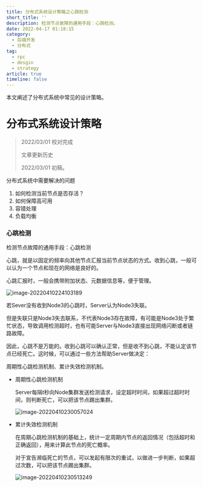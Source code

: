 ```yaml
---
title: 分布式系统设计策略之心跳检测
short_title: ''
description: 检测节点故障的通用手段：心跳检测。
date: 2022-04-17 01:18:15
category:
  - 后端开发
  - 分布式
tag:
  - rpc
  - desgin
  - strategy
article: true
timeline: false
---
```

本文阐述了分布式系统中常见的设计策略。

<!-- more -->

# 分布式系统设计策略

> 2022/03/01 校对完成
>
> 文章更新历史
>
> 2022/03/01 初稿。

分布式系统中需要解决的问题

1. 如何检测当前节点是否存活？
2. 如何保障高可用
3. 容错处理
4. 负载均衡

### 心跳检测

检测节点故障的通用手段：心跳检测

心跳，就是以固定的频率向其他节点汇报当前节点状态的方式。收到心跳，一般可以认为一个节点和现在的网络是良好的。

心跳汇报时，一般会携带附加状态、元数据信息等，便于管理。

![image-20220410224103189](https://img1.terwer.space/image-20220410224103189.png)

若Sever没有收到Node3的心跳时，Server认为Node3失联。

但是失联只是Node3失去联系，不代表Node3存在故障，有可能是Node3处于繁忙状态，导致调用检测超时，也有可能Server与Node3直接出现网络闪断或者链路故障。

因此，心跳不是万能的。收到心跳可以确认正常，但是收不到心跳，不能认定该节点已经死亡。这时候，可以通过一些方法帮助Server做决定：

周期性心跳检测机制、累计失效检测机制。

- 周期性心跳检测机制

  Server每隔t秒向Node集群发送检测请求，设定超时时间，如果超过超时时间，则判断死亡，可以把该节点踢出集群。

  ![image-20220410230057024](https://img1.terwer.space/image-20220410230057024.png)

- 累计失效检测机制

  在周期心跳检测机制的基础上，统计一定周期内节点的返回情况（包括超时和正确返回），用来计算此节点的死亡概率。

  对于宣告濒临死亡的节点，可以发起有限次的重试，以做进一步判断，如果超过次数，可以把该节点踢出集群。

  ![image-20220410230513249](https://img1.terwer.space/image-20220410230513249.png)